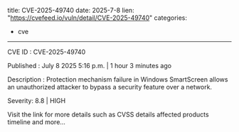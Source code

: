 
title: CVE-2025-49740
date: 2025-7-8
lien: "https://cvefeed.io/vuln/detail/CVE-2025-49740"
categories:
  - cve
---

CVE ID : CVE-2025-49740

Published :  July 8
2025
5:16 p.m. | 1 hour
3 minutes ago

Description : Protection mechanism failure in Windows SmartScreen allows an unauthorized attacker to bypass a security feature over a network.

Severity: 8.8 | HIGH

Visit the link for more details
such as CVSS details
affected products
timeline
and more...
